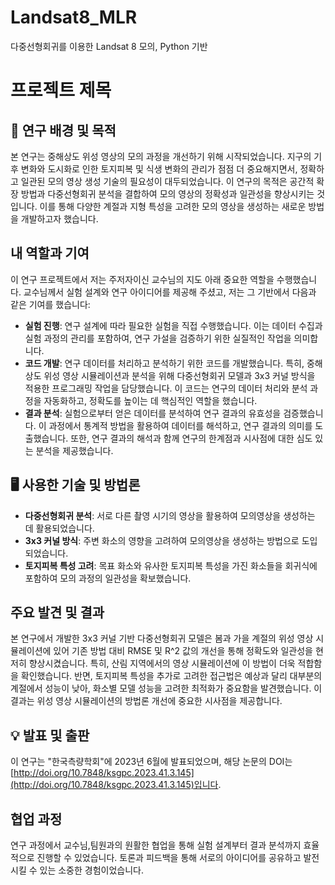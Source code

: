 # Landsat8_MLR
다중선형회귀를 이용한 Landsat 8 모의, Python 기반 


# 프로젝트 제목

## 📜 연구 배경 및 목적

본 연구는 중해상도 위성 영상의 모의 과정을 개선하기 위해 시작되었습니다. 지구의 기후 변화와 도시화로 인한 토지피복 및 식생 변화의 관리가 점점 더 중요해지면서, 정확하고 일관된 모의 영상 생성 기술의 필요성이 대두되었습니다. 이 연구의 목적은 공간적 확장 방법과 다중선형회귀 분석을 결합하여 모의 영상의 정확성과 일관성을 향상시키는 것입니다. 이를 통해 다양한 계절과 지형 특성을 고려한 모의 영상을 생성하는 새로운 방법을 개발하고자 했습니다.

## **내 역할과 기여**

이 연구 프로젝트에서 저는 주저자이신 교수님의 지도 아래 중요한 역할을 수행했습니다. 교수님께서 실험 설계와 연구 아이디어를 제공해 주셨고, 저는 그 기반에서 다음과 같은 기여를 했습니다:

- **실험 진행**: 연구 설계에 따라 필요한 실험을 직접 수행했습니다. 이는 데이터 수집과 실험 과정의 관리를 포함하여, 연구 가설을 검증하기 위한 실질적인 작업을 의미합니다.
- **코드 개발**: 연구 데이터를 처리하고 분석하기 위한 코드를 개발했습니다. 특히, 중해상도 위성 영상 시뮬레이션과 분석을 위해 다중선형회귀 모델과 3x3 커널 방식을 적용한 프로그래밍 작업을 담당했습니다. 이 코드는 연구의 데이터 처리와 분석 과정을 자동화하고, 정확도를 높이는 데 핵심적인 역할을 했습니다.
- **결과 분석**: 실험으로부터 얻은 데이터를 분석하여 연구 결과의 유효성을 검증했습니다. 이 과정에서 통계적 방법을 활용하여 데이터를 해석하고, 연구 결과의 의미를 도출했습니다. 또한, 연구 결과의 해석과 함께 연구의 한계점과 시사점에 대한 심도 있는 분석을 제공했습니다.

## **🖥  사용한 기술 및 방법론**

- **다중선형회귀 분석**: 서로 다른 촬영 시기의 영상을 활용하여 모의영상을 생성하는 데 활용되었습니다.
- **3x3 커널 방식**: 주변 화소의 영향을 고려하여 모의영상을 생성하는 방법으로 도입되었습니다.
- **토지피복 특성 고려**: 목표 화소와 유사한 토지피복 특성을 가진 화소들을 회귀식에 포함하여 모의 과정의 일관성을 확보했습니다.

## **주요 발견 및 결과**

본 연구에서 개발한 3x3 커널 기반 다중선형회귀 모델은 봄과 가을 계절의 위성 영상 시뮬레이션에 있어 기존 방법 대비 RMSE 및 R^2 값의 개선을 통해 정확도와 일관성을 현저히 향상시켰습니다. 특히, 산림 지역에서의 영상 시뮬레이션에 이 방법이 더욱 적합함을 확인했습니다. 반면, 토지피복 특성을 추가로 고려한 접근법은 예상과 달리 대부분의 계절에서 성능이 낮아, 화소별 모델 성능을 고려한 최적화가 중요함을 발견했습니다. 이 결과는 위성 영상 시뮬레이션의 방법론 개선에 중요한 시사점을 제공합니다.

## **💡 발표 및 출판**

이 연구는 "한국측량학회"에 2023년 6월에 발표되었으며, 해당 논문의 DOI는 [http://doi.org/10.7848/ksgpc.2023.41.3.145](http://doi.org/10.7848/ksgpc.2023.41.3.145)입니다.

## **협업 과정**

연구 과정에서 교수님,팀원과의 원활한 협업을 통해 실험 설계부터 결과 분석까지 효율적으로 진행할 수 있었습니다. 토론과 피드백을 통해 서로의 아이디어를 공유하고 발전시킬 수 있는 소중한 경험이었습니다.
